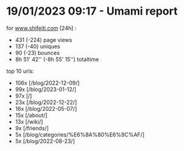 # 19/01/2023 09:17 - Umami report
for www.shifeiti.com [24h] :

 - 431 (-224) page views
 - 137 (-40) uniques
 - 90 (-23) bounces
 - 8h 51' 42'' (-8h 55' 15'') totaltime


top 10 urls:
 - 106x [/blog/2022-12-09/]
 - 99x [/blog/2023-01-12/]
 - 97x [/]
 - 23x [/blog/2022-12-22/]
 - 16x [/blog/2022-05-07/]
 - 15x [/about/]
 - 13x [/wiki/]
 - 9x [/friends/]
 - 5x [/blog/categories/%E6%8A%80%E6%9C%AF/]
 - 5x [/blog/2022-08-23/]


